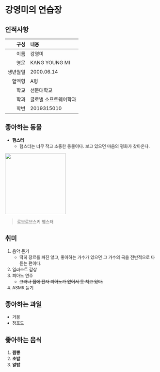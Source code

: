 # 강영미의 연습장
## 인적사항
| 구성 | 내용 |
|-----:|:-----|
|이름|강영미|
|영문|KANG YOUNG MI|
|생년월일|2000.06.14|
|혈액형|A형|
|학교|선문대학교|
|학과|글로벌 소프트웨어학과|
|학번|2019315010|

## 좋아하는 동물
- **햄스터**
   - 햄스터는 너무 작고 소중한 동물이다. 보고 있으면 마음의 평화가 찾아온다.
<img src="https://lh3.googleusercontent.com/proxy/ubVh5pusJ2tKjHo9gQEh-ENBEXu6MYSwKvOSU4_-kdgNllXcBEbEnauFDL2zqtZsjw8EPgm49YUenMlb_-r6V5bNTFy7pwkRA9uin4I81qb5dXplJEjZUb3IELZ0Lvb9D6CP-5eYEs6gsoULMyvC3IWhFD2uDf82U_eRPvBeMz4O1Lo18CN4byzchMylEHzxAgxhVy69_wcfWPpaw_iUXTvRDulNdbJtPmHE55BUY7m-Rcl2ALy-AJBOrdV8isMa4AyhYLXshOHL64hCmVDkXFRDbsanYg" width="200">

> 로보로브스키 햄스터

## 취미
1. 음악 듣기
   - 딱히 장르를 파진 않고, 좋아하는 가수가 있으면 그 가수의 곡을 전반적으로 다 듣는 편이다.
2. 일러스트 감상
3. 피아노 연주
   - ~~그러나 집에 전자 피아노가 없어서 못 치고 있다.~~
4. ASMR 듣기

## 좋아하는 과일
* 거봉
* 청포도

## 좋아하는 음식
1. **짬뽕**
2. **초밥**
3. **알밥**

